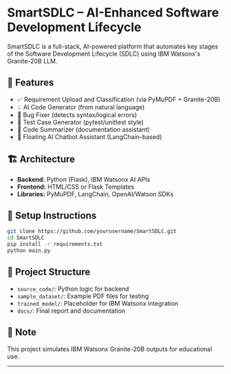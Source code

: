 
# SmartSDLC – AI-Enhanced Software Development Lifecycle

SmartSDLC is a full-stack, AI-powered platform that automates key stages of the Software Development Lifecycle (SDLC) using IBM Watsonx's Granite-20B LLM.

## 🔧 Features

- ✅ Requirement Upload and Classification (via PyMuPDF + Granite-20B)
- 💡 AI Code Generator (from natural language)
- 🐞 Bug Fixer (detects syntax/logical errors)
- 🧪 Test Case Generator (pytest/unittest style)
- 📄 Code Summarizer (documentation assistant)
- 💬 Floating AI Chatbot Assistant (LangChain-based)

## 🏗 Architecture

- **Backend:** Python (Flask), IBM Watsonx AI APIs
- **Frontend:** HTML/CSS or Flask Templates
- **Libraries:** PyMuPDF, LangChain, OpenAI/Watson SDKs

## 🚀 Setup Instructions

```bash
git clone https://github.com/yourusername/SmartSDLC.git
cd SmartSDLC
pip install -r requirements.txt
python main.py
```

## 📁 Project Structure

- `source_code/`: Python logic for backend
- `sample_dataset/`: Example PDF files for testing
- `trained_model/`: Placeholder for IBM Watsonx integration
- `docs/`: Final report and documentation

## 📌 Note

This project simulates IBM Watsonx Granite-20B outputs for educational use.

---
